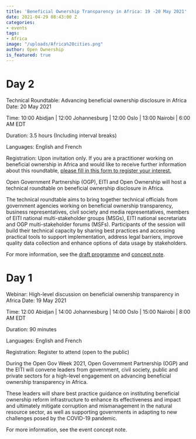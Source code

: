 ```yaml
---
title: 'Beneficial Ownership Transparency in Africa: 19 -20 May 2021'
date: 2021-04-29 08:43:00 Z
categories:
- events
tags:
- Africa
image: "/uploads/Africa%20cities.png"
author: Open Ownership
is_featured: true
---
```


# Day 2
Technical Roundtable: Advancing beneficial ownership disclosure in Africa
Date: 20 May 2021

Time: 10:00 Abidjan |  12:00 Johannesburg |  12:00 Oslo |  13:00 Nairobi |  6:00 AM EDT

Duration: 3.5 hours (Including interval breaks)

Languages: English and French

Registration: Upon invitation only. If you are a practitioner working on beneficial ownership in Africa and would like to receive further information about this roundtable, [please fill in this form to register your interest.](https://docs.google.com/forms/d/e/1FAIpQLSelg-dDh1aYWRvI55CMKnSRP5euYLuz8ugFLKVlqwHVIFjQNw/viewform)

Open Government Partnership (OGP), EITI and Open Ownership will host a technical roundtable on beneficial ownership disclosure in Africa. 

The technical roundtable aims to bring together technical officials from government agencies working on beneficial ownership transparency, business representatives, civil society and media representatives, members of EITI national multi-stakeholder groups (MSGs), EITI national secretariats and OGP multi-stakeholder forums (MSFs). Participants of the session will build their technical capacity by sharing best practices and accessing practical tools to support implementation, address legal barriers, improve quality data collection and enhance options of data usage by stakeholders.

For more information, see the [draft programme](https://eiti.org/files/documents/draft_programme_-_technical_roundtable_20_may_2021.pdf) and [concept note](https://eiti.org/files/documents/external_ogp_eiti_africa_bot_event.pdf).

# Day 1
Webinar: High-level discussion on beneficial ownership transparency in Africa 
Date: 19 May 2021

Time: 12:00 Abidjan | 14:00 Johannesburg | 14:00 Oslo | 15:00 Nairobi | 8:00 AM EDT

Duration: 90 minutes

Languages: English and French

Registration: Register to attend (open to the public) 

During the Open Gov Week 2021, Open Government Partnership (OGP) and the EITI will convene leaders from government, civil society, public and private sectors for a high-level engagement on advancing beneficial ownership transparency in Africa.

These leaders will share best practice guidance on instituting beneficial ownership reform infrastructure to enhance its effectiveness and impact and ultimately mitigate corruption and mismanagement in the natural resource sector, as well as supporting governments in adapting to new challenges posed by the COVID-19 pandemic. 

For more information, see the event concept note.
 